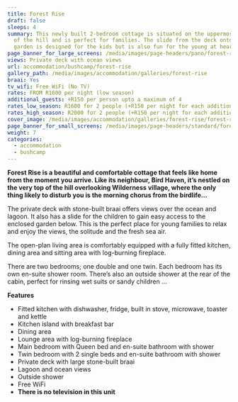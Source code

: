 ```yaml
---
title: Forest Rise
draft: false
sleeps: 4
summary: This newly built 2-bedroom cottage is situated on the uppermost section
  of the hill and is perfect for families. The slide from the deck onto the
  garden is designed for the kids but is also fun for the young at heart.
page_banner_for_large_screens: /media/images/page-headers/pano/forest-rise.jpg
views: Private deck with ocean views
url: accommodation/bushcamp/forest-rise
gallery_path: /media/images/accommodation/galleries/forest-rise
braai: Yes
tv_wifi: Free WiFi (No TV)
rates: FROM R1600 per night (low season)
additional_guests: +R150 per person upto a maximum of 4
rates_low_season: R1600 for 2 people (+R150 per night for each additional person – max 4)
rates_high_season: R2000 for 2 people (+R150 per night for each additional person – max 4)
cover_image: /media/images/accommodation/galleries/forest-rise/forest-rise-11.jpg
page_banner_for_small_screens: /media/images/page-headers/standard/forest-rise.jpg
weight: 7
categories:
  - accommodation
  - bushcamp
---
```

**Forest Rise is a beautiful and comfortable cottage that feels like home from the moment you arrive. Like its neighbour, Bird Haven, it’s nestled on the very top of the hill overlooking Wilderness village, where the only thing likely to disturb you is the morning chorus from the birdlife…**

The private deck with stone-built braai offers views over the ocean and lagoon. It also has a slide for the children to gain easy access to the enclosed garden below. This is the perfect place for young families to relax and enjoy the views, the solitude and the fresh sea air.

The open-plan living area is comfortably equipped with a fully fitted kitchen, dining area and sitting area with log-burning fireplace.

There are two bedrooms; one double and one twin. Each bedroom has its own en-suite shower room. There’s also an outside shower at the rear of the cabin, perfect for rinsing wet suits or sandy children …

**Features**

* Fitted kitchen with dishwasher, fridge, built in stove, microwave, toaster and kettle
* Kitchen island with breakfast bar
* Dining area
* Lounge area with log-burning fireplace
* Main bedroom with Queen bed and en-suite bathroom with shower
* Twin bedroom with 2 single beds and en-suite bathroom with shower
* Private deck with large stone-built braai
* Lagoon and ocean views
* Outside shower
* Free WiFi
* **There is no television in this unit**